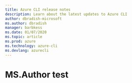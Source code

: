 ```yaml
---
title: Azure CLI release notes
description: Learn about the latest updates to Azure CLI
author: dbradish-microsoft
ms.author: dbradish
manager: barbkess
ms.date: 01/07/2020
ms.topic: article
ms.prod: azure
ms.technology: azure-cli
ms.devlang: azurecli
---
```


# MS.Author test
